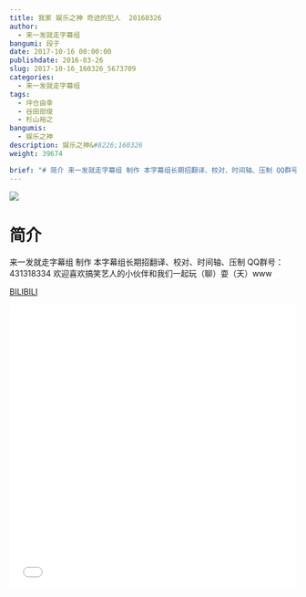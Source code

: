 ```yaml
---
title: 我家 娱乐之神 奇迹的犯人  20160326
author: 
  - 来一发就走字幕组
bangumi: 段子
date: 2017-10-16 00:00:00
publishdate: 2016-03-26
slug: 2017-10-16_160326_5673709
categories: 
  - 来一发就走字幕组
tags: 
  - 坪仓由幸
  - 谷田部俊
  - 杉山裕之
bangumis: 
  - 娱乐之神
description: 娱乐之神&#8226;160326
weight: 39674

brief: "# 简介 来一发就走字幕组 制作 本字幕组长期招翻译、校对、时间轴、压制 QQ群号：431318334 欢迎喜欢搞笑艺人的小伙伴和我们一起玩（聊）耍（天）www"
---
```


![](https://i.imgur.com/b2S7Ezn.jpg)

# 简介  
来一发就走字幕组 制作  本字幕组长期招翻译、校对、时间轴、压制   QQ群号：431318334 欢迎喜欢搞笑艺人的小伙伴和我们一起玩（聊）耍（天）www

  [BILIBILI](https://www.bilibili.com/video/av5673709/)


<div class="vcontainer">  <iframe class='video' src="//www.bilibili.com/blackboard/player.html?aid=5673709" width="100%" height="500" frameborder="0" allowfullscreen="allowfullscreen"></iframe></div>
